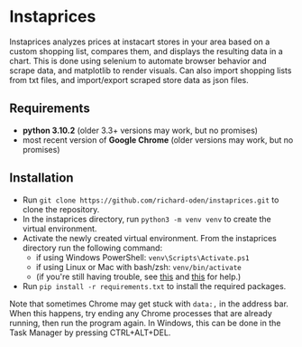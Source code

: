 # Instaprices

Instaprices analyzes prices at instacart stores in your area based on a custom shopping list, compares them, and displays the resulting data in a chart. This is done using selenium to automate browser behavior and scrape data, and matplotlib to render visuals. Can also import shopping lists from txt files, and import/export scraped store data as json files.

## Requirements
- **python 3.10.2** (older 3.3+ versions may work, but no promises)
- most recent version of **Google Chrome** (older versions may work, but no promises)

## Installation
- Run `git clone https://github.com/richard-oden/instaprices.git` to clone the repository.
- In the instaprices directory, run `python3 -m venv venv` to create the virtual environment.
- Activate the newly created virtual environment. From the instaprices directory run the following command:
    - if using Windows PowerShell: `venv\Scripts\Activate.ps1`
    - if using Linux or Mac with bash/zsh: `venv/bin/activate`
    - (if you're still having trouble, see [this](https://docs.python.org/3/library/venv.html) and [this](https://itnext.io/a-quick-guide-on-how-to-setup-a-python-virtual-environment-windows-linux-mac-bf662c2c77d3) for help.)
- Run `pip install -r requirements.txt` to install the required packages.

Note that sometimes Chrome may get stuck with `data:,` in the address bar. When this happens, try ending any Chrome processes that are already running, then run the program again. In Windows, this can be done in the Task Manager by pressing CTRL+ALT+DEL.